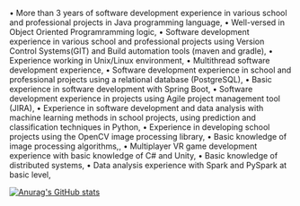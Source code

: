 •	More than 3 years of software development experience in various school and professional projects in Java programming language,
•	Well-versed in Object Oriented Programramming logic,
•	Software development experience in various school and professional projects using Version Control Systems(GIT) and Build automation tools (maven and gradle),
•	Experience working in Unix/Linux environment,
•	Multithread software development experience,
•	Software development experience in school and professional projects using a relational database (PostgreSQL),
•	Basic experience in software development with Spring Boot,
•	Software development experience in projects using Agile project management tool (JIRA),
•	Experience in software development and data analysis with machine learning methods in school projects, using prediction and classification techniques in Python,
•	Experience in developing school projects using the OpenCV image processing library,
•	Basic knowledge of image processing algorithms,,
•	Multiplayer VR game development experience with basic knowledge of C# and Unity,
•	Basic knowledge of distributed systems,
•	Data analysis experience with Spark and PySpark at basic level,

[![Anurag's GitHub stats](https://github-readme-stats.vercel.app/api?username=orhundemir)](https://github.com/anuraghazra/github-readme-stats)
